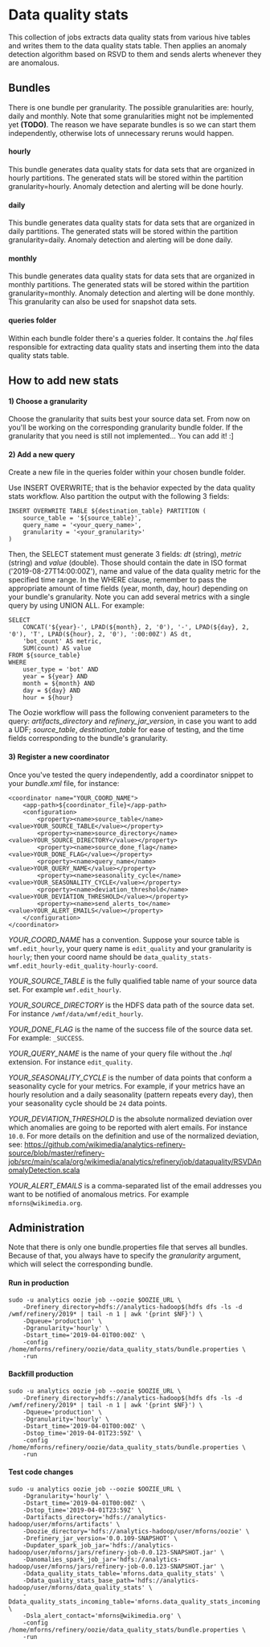 # Data quality stats

This collection of jobs extracts data quality stats from various hive tables
and writes them to the data quality stats table. Then applies an anomaly
detection algorithm based on RSVD to them and sends alerts whenever they are
anomalous.

## Bundles
There is one bundle per granularity. The possible granularities are: hourly,
daily and monthly. Note that some granularities might not be implemented yet
**(TODO)**. The reason we have separate bundles is so we can start them
independently, otherwise lots of unnecessary reruns would happen.

#### hourly
This bundle generates data quality stats for data sets that are organized in
hourly partitions. The generated stats will be stored within the partition
granularity=hourly. Anomaly detection and alerting will be done hourly.

#### daily
This bundle generates data quality stats for data sets that are organized in
daily partitions. The generated stats will be stored within the partition
granularity=daily.  Anomaly detection and alerting will be done daily.

#### monthly
This bundle generates data quality stats for data sets that are organized in
monthly partitions. The generated stats will be stored within the partition
granularity=monthly. Anomaly detection and alerting will be done monthly.
This granularity can also be used for snapshot data sets.

#### queries folder
Within each bundle folder there's a queries folder. It contains the *.hql*
files responsible for extracting data quality stats and inserting them into
the data quality stats table.

## How to add new stats

#### 1) Choose a granularity
Choose the granularity that suits best your source data set. From now on you'll
be working on the corresponding granularity bundle folder. If the granularity
that you need is still not implemented... You can add it! :]

#### 2) Add a new query
Create a new file in the queries folder within your chosen bundle folder.

Use INSERT OVERWRITE; that is the behavior expected by the data quality stats
workflow. Also partition the output with the following 3 fields:
```
INSERT OVERWRITE TABLE ${destination_table} PARTITION (
    source_table = '${source_table}',
    query_name = '<your_query_name>',
    granularity = '<your_granularity>'
)
```
Then, the SELECT statement must generate 3 fields: *dt* (string), *metric*
(string) and *value* (double). Those should contain the date in ISO format
('2019-08-27T14:00:00Z'), name and value of the data quality metric for the
specified time range. In the WHERE clause, remember to pass the appropriate
amount of time fields (year, month, day, hour) depending on your bundle's
granularity. Note you can add several metrics with a single query by using
UNION ALL. For example:
```
SELECT
    CONCAT('${year}-', LPAD(${month}, 2, '0'), '-', LPAD(${day}, 2, '0'), 'T', LPAD(${hour}, 2, '0'), ':00:00Z') AS dt,
    'bot_count' AS metric,
    SUM(count) AS value
FROM ${source_table}
WHERE
    user_type = 'bot' AND
    year = ${year} AND
    month = ${month} AND
    day = ${day} AND
    hour = ${hour}
```

The Oozie workflow will pass the following convenient parameters to the query:
*artifacts_directory* and *refinery_jar_version*, in case you want to add a
UDF; *source_table*, *destination_table* for ease of testing, and the time
fields corresponding to the bundle's granularity.

#### 3) Register a new coordinator
Once you've tested the query independently, add a coordinator snippet to your
*bundle.xml* file, for instance:
```
<coordinator name="YOUR_COORD_NAME">
    <app-path>${coordinator_file}</app-path>
    <configuration>
        <property><name>source_table</name><value>YOUR_SOURCE_TABLE</value></property>
        <property><name>source_directory</name><value>YOUR_SOURCE_DIRECTORY</value></property>
        <property><name>source_done_flag</name><value>YOUR_DONE_FLAG</value></property>
        <property><name>query_name</name><value>YOUR_QUERY_NAME</value></property>
        <property><name>seasonality_cycle</name><value>YOUR_SEASONALITY_CYCLE</value></property>
        <property><name>deviation_threshold</name><value>YOUR_DEVIATION_THRESHOLD</value></property>
        <property><name>send_alerts_to</name><value>YOUR_ALERT_EMAILS</value></property>
    </configuration>
</coordinator>
```

*YOUR_COORD_NAME* has a convention. Suppose your source table is
`wmf.edit_hourly`, your query name is `edit_quality` and your granularity is
`hourly`; then your coord name should be
`data_quality_stats-wmf.edit_hourly-edit_quality-hourly-coord`.

*YOUR_SOURCE_TABLE* is the fully qualified table name of your source data set.
For example `wmf.edit_hourly`.

*YOUR_SOURCE_DIRECTORY* is the HDFS data path of the source data set. For
instance `/wmf/data/wmf/edit_hourly`.

*YOUR_DONE_FLAG* is the name of the success file of the source data set. For
example: `_SUCCESS`.

*YOUR_QUERY_NAME* is the name of your query file without the *.hql* extension.
For instance `edit_quality`.

*YOUR_SEASONALITY_CYCLE* is the number of data points that conform a seasonality
cycle for your metrics. For example, if your metrics have an hourly resolution
and a daily seasonality (pattern repeats every day), then your seasonality cycle
should be `24` data points.

*YOUR_DEVIATION_THRESHOLD* is the absolute normalized deviation over which
anomalies are going to be reported with alert emails. For instance `10.0`.
For more details on the definition and use of the normalized deviation, see:
https://github.com/wikimedia/analytics-refinery-source/blob/master/refinery-job/src/main/scala/org/wikimedia/analytics/refinery/job/dataquality/RSVDAnomalyDetection.scala

*YOUR_ALERT_EMAILS* is a comma-separated list of the email addresses you want
to be notified of anomalous metrics. For example `mforns@wikimedia.org`.

## Administration

Note that there is only one bundle.properties file that serves all bundles.
Because of that, you always have to specify the *granularity* argument, which
will select the corresponding bundle.

#### Run in production
```
sudo -u analytics oozie job --oozie $OOZIE_URL \
    -Drefinery_directory=hdfs://analytics-hadoop$(hdfs dfs -ls -d /wmf/refinery/2019* | tail -n 1 | awk '{print $NF}') \
    -Dqueue='production' \
    -Dgranularity='hourly' \
    -Dstart_time='2019-04-01T00:00Z' \
    -config /home/mforns/refinery/oozie/data_quality_stats/bundle.properties \
    -run
```

#### Backfill production
```
sudo -u analytics oozie job --oozie $OOZIE_URL \
    -Drefinery_directory=hdfs://analytics-hadoop$(hdfs dfs -ls -d /wmf/refinery/2019* | tail -n 1 | awk '{print $NF}') \
    -Dqueue='production' \
    -Dgranularity='hourly' \
    -Dstart_time='2019-04-01T00:00Z' \
    -Dstop_time='2019-04-01T23:59Z' \
    -config /home/mforns/refinery/oozie/data_quality_stats/bundle.properties \
    -run
```

#### Test code changes
```
sudo -u analytics oozie job --oozie $OOZIE_URL \
    -Dgranularity='hourly' \
    -Dstart_time='2019-04-01T00:00Z' \
    -Dstop_time='2019-04-01T23:59Z' \
    -Dartifacts_directory='hdfs://analytics-hadoop/user/mforns/artifacts' \
    -Doozie_directory='hdfs://analytics-hadoop/user/mforns/oozie' \
    -Drefinery_jar_version='0.0.109-SNAPSHOT' \
    -Dupdater_spark_job_jar='hdfs://analytics-hadoop/user/mforns/jars/refinery-job-0.0.123-SNAPSHOT.jar' \
    -Danomalies_spark_job_jar='hdfs://analytics-hadoop/user/mforns/jars/refinery-job-0.0.123-SNAPSHOT.jar' \
    -Ddata_quality_stats_table='mforns.data_quality_stats' \
    -Ddata_quality_stats_base_path='hdfs://analytics-hadoop/user/mforns/data_quality_stats' \
    -Ddata_quality_stats_incoming_table='mforns.data_quality_stats_incoming' \
    -Dsla_alert_contact='mforns@wikimedia.org' \
    -config /home/mforns/refinery/oozie/data_quality_stats/bundle.properties \
    -run
```
